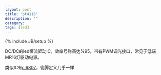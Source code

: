 ```yaml
---
layout: post
title: "pt4115"
description: ""
category: 
tags: [led]
---
```

{% include JB/setup %}

DC/DC的led恒流驱动IC，效率号称高达%95，带有PWM调光接口，常见于低端MR16灯驱动电源。

类似IC有[cl6807](cl6807.html)，管脚定义几乎一样
